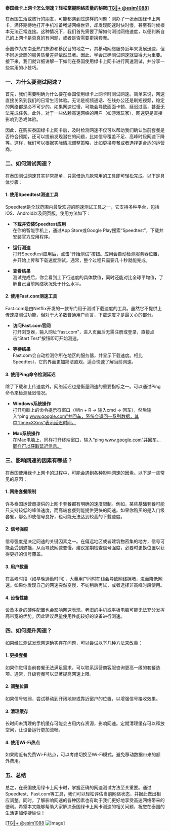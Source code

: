 **泰国绿卡上网卡怎么测速？轻松掌握网络质量的秘密[[TG💪+ @esim1088](https://t.me/s/esim1088)]**

在泰国生活或旅行的朋友，可能都遇到过这样的问题：刚办了一张泰国绿卡上网卡，满怀期待地打开手机准备畅游网络世界，却发现网速时快时慢，甚至有时候根本无法正常连接。这种情况下，我们首先需要了解如何测试网络速度，以便判断自己的上网卡是否真的有问题，或者是否需要更换套餐。

泰国作为东南亚热门旅游和移民目的地之一，其移动网络服务近年来发展迅速，但不同运营商的服务质量差异依然显著。因此，学会正确测试网速就显得尤为重要。接下来，我们就详细讲解一下如何在泰国使用绿卡上网卡进行网速测试，并分享一些实用的小技巧。

### 一、为什么要测试网速？

首先，我们需要明确为什么要在泰国使用绿卡上网卡时测试网速。简单来说，网速直接关系到我们的日常生活体验。无论是视频通话、在线办公还是刷短视频，稳定的网络都是必不可少的。如果网速过慢，可能会导致画面卡顿、延迟过高，甚至无法完成任务。此外，对于一些依赖高速网络的用户（如游戏玩家），网速更是直接影响到游戏体验。

因此，在购买泰国绿卡上网卡后，及时检测网速不仅可以帮助我们确认当前套餐是否符合预期，还可以提前发现潜在的问题，比如信号覆盖不足、高峰时段网速下降等。这样，我们可以根据实际情况调整策略，比如更换套餐或者选择更合适的运营商。

### 二、如何测试网速？

在泰国测试网速其实非常简单，只需借助几款常用的工具即可轻松完成。以下是具体步骤：

#### 1. 使用Speedtest测速工具

Speedtest是全球范围内最受欢迎的网速测试工具之一，它支持多种平台，包括iOS、Android以及网页版。使用方法如下：

- **下载并安装Speedtest应用**  
  在你的智能手机上，通过App Store或Google Play搜索“Speedtest”，下载并安装官方应用程序。
  
- **运行测速**  
  打开Speedtest应用后，点击“开始测试”按钮。应用会自动检测服务器位置，并开始上传和下载速度测试。通常，整个过程只需要几十秒就能完成。

- **查看结果**  
  测试完成后，你会看到上下行速度的具体数值，同时还能对比全球平均值，了解自己当前网络状况处于什么水平。

#### 2. 使用Fast.com测速工具

Fast.com是由Netflix开发的一款专门用于测试下载速度的工具。虽然它不提供上传速度测试功能，但对于大多数普通用户而言，下载速度才是最关心的部分。

- **访问Fast.com官网**  
  打开浏览器，输入网址“fast.com”，进入页面后无需注册或登录，直接点击“Start Test”按钮即可开始测速。
  
- **等待结果**  
  Fast.com会自动检测你所在地区的服务器，并显示下载速度。相比Speedtest，它的界面更加简洁直观，适合快速了解当前网速。

#### 3. 使用Ping命令检测延迟

除了下载和上传速度外，网络延迟也是衡量网速的重要指标之一。可以通过Ping命令来检测延迟情况。

- **Windows系统操作**  
  打开电脑上的命令提示符窗口（Win + R → 输入cmd → 回车），然后输入“ping www.google.com”并回车，系统会返回一系列数据，其中“time=XXms”表示延迟时间。

- **Mac系统操作**  
  在Mac电脑上，同样打开终端窗口，输入“ping www.google.com”并回车，同样可以获取延迟信息。

### 三、影响网速的因素有哪些？

在泰国使用绿卡上网卡的过程中，可能会遇到各种影响网速的因素。以下是一些常见的原因：

#### 1. 网络套餐限制

许多泰国运营商提供的上网卡套餐都有明确的速度限制。例如，某些基础套餐可能只支持较低的峰值速度，而高端套餐则能提供更快的网速。如果你购买的是入门级套餐，那么即使信号良好，也可能无法达到较高的下载速度。

#### 2. 信号强度

信号强度是决定网速的关键因素之一。在偏远地区或者建筑物密集的地方，信号可能会受到遮挡，从而导致网速变慢。建议定期检查信号强度，必要时更换位置以获得更好的信号覆盖。

#### 3. 用户数量

在高峰时段（如早晚通勤时间），大量用户同时在线会导致网络拥堵，进而降低网速。如果你发现自己的网速突然变慢，不妨稍后再试，或者选择非高峰时段使用。

#### 4. 设备性能

设备本身的硬件配置也会影响网速表现。老旧的手机或平板电脑可能无法充分发挥高带宽的优势，因此建议尽量使用性能较好的设备进行测速。

### 四、如何提升网速？

如果经过测试发现网速确实存在问题，可以尝试以下几种方法来改善：

#### 1. 更换套餐

如果你觉得当前套餐无法满足需求，可以联系运营商客服咨询更高一级的套餐选项。通常，升级套餐可以显著提高网速上限。

#### 2. 调整位置

如果信号较弱，尝试移动到开阔地带或靠近窗户的位置，以增强信号接收效果。

#### 3. 清理缓存

长时间未清理的手机缓存可能会占用内存资源，影响网速。定期清理缓存可以释放空间，让设备运行更加流畅。

#### 4. 使用Wi-Fi热点

如果附近有免费Wi-Fi热点，可以考虑切换至Wi-Fi模式，避免移动数据带来的额外费用。

### 五、总结

总之，在泰国使用绿卡上网卡时，掌握正确的网速测试方法至关重要。通过Speedtest、Fast.com等工具，我们可以轻松评估当前网络状态，并据此做出相应调整。同时，了解影响网速的各种因素也有助于我们更好地享受高速网络带来的便利。希望本文能够帮助大家解决泰国绿卡上网卡测速的相关问题，祝您在泰国的生活更加便捷愉快！

[[TG💪+ @esim1088](https://t.me/s/esim1088) ![Image](https://i.postimg.cc/4NQfJmqS/Snipaste-2025-05-13-00-14-12.png)]